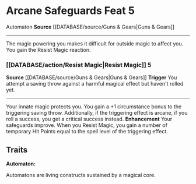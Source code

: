 ﻿---
feat: Arcane Safeguards
id: '3096'
level: '5'
name: Arcane Safeguards
rarity: Common
source: '[[DATABASE/source/Guns & Gears|Guns & Gears]]'
trait:
- '[[DATABASE/trait/Automaton|Automaton]]'
type: Feat

---
# Arcane Safeguards <span class="item-type">Feat 5</span>

<span class="item-trait">Automaton</span>
**Source** [[DATABASE/source/Guns & Gears|Guns & Gears]]

---
The magic powering you makes it difficult for outside magic to affect you. You gain the Resist Magic reaction.

### [[DATABASE/action/Resist Magic|Resist Magic]] <span class="action-icon">5</span>

**Source** [[DATABASE/source/Guns & Gears|Guns & Gears]]
**Trigger** You attempt a saving throw against a harmful magical effect but haven't rolled yet.

---
Your innate magic protects you. You gain a +1 circumstance bonus to the triggering saving throw. Additionally, if the triggering effect is arcane, if you roll a success, you get a critical success instead.
**Enhancement** Your safeguards improve. When you Resist Magic, you gain a number of temporary Hit Points equal to the spell level of the triggering effect.

## Traits

**Automaton:**

Automatons are living constructs sustained by a magical core.